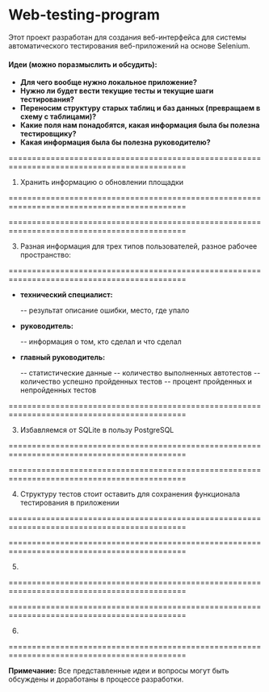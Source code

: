 # Web-testing-program

Этот проект разработан для создания веб-интерфейса для системы автоматического тестирования веб-приложений на основе Selenium.

#### Идеи (можно поразмыслить и обсудить):

- **Для чего вообще нужно локальное приложение?**
- **Нужно ли будет вести текущие тесты и текущие шаги тестирования?**
- **Переносим структуру старых таблиц и баз данных (превращаем в схему с таблицами)?**
- **Какие поля нам понадобятся, какая информация была бы полезна тестировщику?**
- **Какая информация была бы полезна руководителю?**

============================================================================================

1) Хранить информацию о обновлении площадки

============================================================================================

============================================================================================

3) Разная информация для трех типов пользователей, разное рабочее пространство:

============================================================================================

- **технический специалист:**

	-- результат описание ошибки, место, где упало

- **руководитель:**

	-- информация о том, кто сделал и что сделал

- **главный руководитель:**

	-- статистические данные
	-- количество выполненных автотестов
	-- количество успешно пройденных тестов
	-- процент пройденных и непройденных тестов

============================================================================================

3) Избавляемся от SQLite в пользу PostgreSQL

============================================================================================

============================================================================================

4) Структуру тестов стоит оставить для сохранения функционала тестирования в приложении

============================================================================================

============================================================================================

5) 

============================================================================================

============================================================================================

6) 

============================================================================================

**Примечание:** Все представленные идеи и вопросы могут быть обсуждены и доработаны в процессе разработки.
